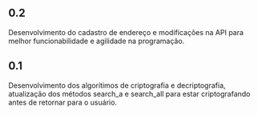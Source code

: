 ## 0.2 ##
Desenvolvimento do cadastro de endereço e modificações na API para melhor funcionabilidade e agilidade na programação.

## 0.1 ## 
Desenvolvimento dos algorítimos de criptografia e decriptografia, atualização dos métodos search_a e search_all para estar criptografando antes de retornar para o usuário.